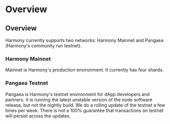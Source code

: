 # Overview

## Overview

Harmony currently supports two networks: Harmony Mainnet and Pangaea \(Harmony's community run testnet\).

### Harmony Mainnet

Mainnet is Harmony's production environment. It currently has four shards. 

### Pangaea Testnet

Pangaea is Harmony's testnet environment for dApp developers and partners. It is running the latest unstable version of the node software release, but not the nightly build. We do a rolling update of the testnet a few times per week. There is not a 100% guarantee that transactions on testnet will persist across the updates.

